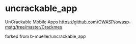 # uncrackable_app

UnCrackable Mobile Apps
https://github.com/OWASP/owasp-mstg/tree/master/Crackmes

forked from b-mueller/uncrackable_app
